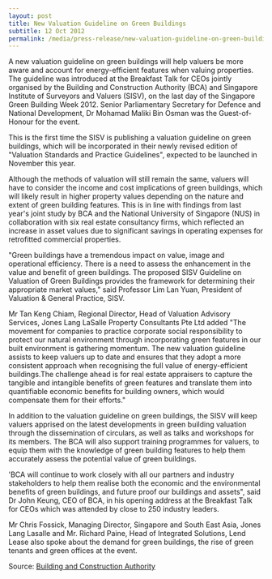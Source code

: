 ```yaml
---
layout: post
title: New Valuation Guideline on Green Buildings
subtitle: 12 Oct 2012
permalink: /media/press-release/new-valuation-guideline-on-green-buildings/
---
```


A new valuation guideline on green buildings will help valuers be more aware and account for energy-efficient features when valuing properties. The guideline was introduced at the Breakfast Talk for CEOs jointly organised by the Building and Construction Authority (BCA) and Singapore Institute of Surveyors and Valuers (SISV), on the last day of the Singapore Green Building Week 2012. Senior Parliamentary Secretary for Defence and National Development, Dr Mohamad Maliki Bin Osman was the Guest-of-Honour for the event.

This is the first time the SISV is publishing a valuation guideline on green buildings, which will be incorporated in their newly revised edition of "Valuation Standards and Practice Guidelines", expected to be launched in November this year.

Although the methods of valuation will still remain the same, valuers will have to consider the income and cost implications of green buildings, which will likely result in higher property values depending on the nature and extent of green building features. This is in line with findings from last year's joint study by BCA and the National University of Singapore (NUS) in collaboration with six real estate consultancy firms, which reflected an increase in asset values due to significant savings in operating expenses for retrofitted commercial properties.

"Green buildings have a tremendous impact on value, image and operational efficiency. There is a need to assess the enhancement in the value and benefit of green buildings. The proposed SISV Guideline on Valuation of Green Buildings provides the framework for determining their appropriate market values," said Professor Lim Lan Yuan, President of Valuation & General Practice, SISV.

Mr Tan Keng Chiam, Regional Director, Head of Valuation Advisory Services, Jones Lang LaSalle Property Consultants Pte Ltd added "The movement for companies to practice corporate social responsibility to protect our natural environment through incorporating green features in our built environment is gathering momentum. The new valuation guideline assists to keep valuers up to date and ensures that they adopt a more consistent approach when recognising the full value of energy-efficient buildings.The challenge ahead is for real estate appraisers to capture the tangible and intangible benefits of green features and translate them into quantifiable economic benefits for building owners, which would compensate them for their efforts."

In addition to the valuation guideline on green buildings, the SISV will keep valuers apprised on the latest developments in green building valuation through the dissemination of circulars, as well as talks and workshops for its members. The BCA will also support training programmes for valuers, to equip them with the knowledge of green building features to help them accurately assess the potential value of green buildings.

'BCA will continue to work closely with all our partners and industry stakeholders to help them realise both the economic and the environmental benefits of green buildings, and future proof our buildings and assets", said Dr John Keung, CEO of BCA, in his opening address at the Breakfast Talk for CEOs which was attended by close to 250 industry leaders.

Mr Chris Fossick, Managing Director, Singapore and South East Asia, Jones Lang Lasalle and Mr. Richard Paine, Head of Integrated Solutions, Lend Lease also spoke about the demand for green buildings, the rise of green tenants and green offices at the event.

Source: [<a href="https://www.bca.gov.sg/Newsroom/pr12102012_IGBC.html" target="_blank">Building and Construction Authority </a>](https://www.bca.gov.sg/Newsroom/pr12102012_IGBC.html)
